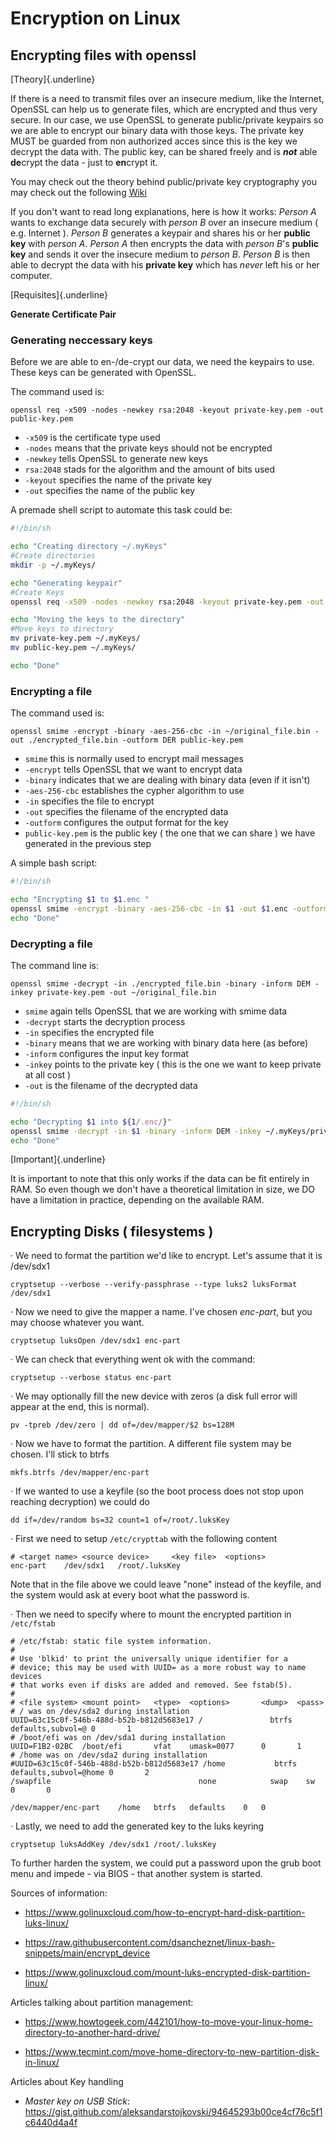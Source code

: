 # Encryption on Linux

## Encrypting files with openssl

[Theory]{.underline}

If there is a need to transmit files over an insecure medium, like the Internet, OpenSSL can help us to generate files, which are encrypted and thus very secure. In our case, we use OpenSSL to generate public/private keypairs so we are able to encrypt our binary data with those keys. The private key MUST be guarded from non authorized acces since this is the key we decrypt the data with. The public key, can be shared freely and is _**not**_ able **de**crypt the data - just to **en**crypt it.

You may check out the theory behind public/private key cryptography you may check out the following [Wiki](https://en.wikipedia.org/wiki/Public-key_cryptography)

If you don't want to read long explanations, here is how it works: _Person A_ wants to exchange data securely with _person B_ over an insecure medium ( e.g. Internet ). _Person B_ generates a keypair and shares his or her **public key** with _person A_. _Person A_ then encrypts the data with _person B_'s **public key** and sends it over the insecure medium to _person B_. _Person B_ is then able to decrypt the data with his **private key** which has _never_ left his or her computer.

[Requisites]{.underline}

**Generate Certificate Pair**

### Generating neccessary keys

Before we are able to en-/de-crypt our data, we need the keypairs to use. These keys can be generated with OpenSSL.

The command used is:

`openssl req -x509 -nodes -newkey rsa:2048 -keyout private-key.pem -out public-key.pem`

- `-x509` is the certificate type used
- `-nodes` means that the private keys should not be encrypted
- `-newkey` tells OpenSSL to generate new keys
- `rsa:2048` stads for the algorithm and the amount of bits used
- `-keyout` specifies the name of the private key
- `-out` specifies the name of the public key

A premade shell script to automate this task could be:

```bash
#!/bin/sh

echo "Creating directory ~/.myKeys"
#Create directories
mkdir -p ~/.myKeys/

echo "Generating keypair"
#Create Keys
openssl req -x509 -nodes -newkey rsa:2048 -keyout private-key.pem -out public-key.pem

echo "Moving the keys to the directory"
#Move keys to directory
mv private-key.pem ~/.myKeys/
mv public-key.pem ~/.myKeys/

echo "Done"
```

### Encrypting a file

The command used is:

`openssl smime -encrypt -binary -aes-256-cbc -in ~/original_file.bin -out ./encrypted_file.bin -outform DER public-key.pem`

- `smime` this is normally used to encrypt mail messages
- `-encrypt` tells OpenSSL that we want to encrypt data
- `-binary` indicates that we are dealing with binary data (even if it isn't)
- `-aes-256-cbc` establishes the cypher algorithm to use
- `-in` specifies the file to encrypt
- `-out` specifies the filename of the encrypted data
- `-outform` configures the output format for the key
- `public-key.pem` is the public key ( the one that we can share ) we have generated in the previous step

A simple bash script:

```bash
#!/bin/sh

echo "Encrypting $1 to $1.enc "
openssl smime -encrypt -binary -aes-256-cbc -in $1 -out $1.enc -outform DER ~/.myKeys/public-key.pem
echo "Done"
```

### Decrypting a file

The command line is:

`openssl smime -decrypt -in ./encrypted_file.bin -binary -inform DEM -inkey private-key.pem -out ~/original_file.bin`

- `smime` again tells OpenSSL that we are working with smime data
- `-decrypt` starts the decryption process
- `-in` specifies the encrypted file
- `-binary` means that we are working with binary data here (as before)
- `-inform` configures the input key format
- `-inkey` points to the private key ( this is the one we want to keep private at all cost )
- `-out` is the filename of the decrypted data

```bash
#!/bin/sh

echo "Decrypting $1 into ${1/.enc/}"
openssl smime -decrypt -in $1 -binary -inform DEM -inkey ~/.myKeys/private-key.pem -out ${1/.enc/}
echo "Done"
```

[Important]{.underline}

It is important to note that this only works if the data can be fit entirely in RAM. So even though we don't have a theoretical limitation in size, we DO have a limitation in practice, depending on the available RAM.

## Encrypting Disks ( filesystems )

· We need to format the partition we'd like to encrypt. Let's assume that it is /dev/sdx1

`cryptsetup --verbose --verify-passphrase --type luks2 luksFormat /dev/sdx1`

· Now we need to give the mapper a name. I've chosen *enc-part*, but you may choose whatever you want.

`cryptsetup luksOpen /dev/sdx1 enc-part`

· We can check that everything went ok with the command:

`cryptsetup --verbose status enc-part`

· We may optionally fill the new device with zeros (a disk full error will appear at the end, this is normal).

`pv -tpreb /dev/zero | dd of=/dev/mapper/$2 bs=128M`

· Now we have to format the partition. A different file system may be chosen. I'll stick to btrfs

`mkfs.btrfs /dev/mapper/enc-part`

· If we wanted to use a keyfile (so the boot process does not stop upon reaching decryption) we could do

`dd if=/dev/random bs=32 count=1 of=/root/.luksKey`

· First we need to setup  `/etc/crypttab` with the following content

```
# <target name>	<source device>		<key file>	<options>
enc-part	/dev/sdx1	/root/.luksKey
```
Note that in the file above we could leave "none" instead of the keyfile, and the system would ask at every boot what the password is.

· Then we need to specify where to mount the encrypted partition in `/etc/fstab`

```
# /etc/fstab: static file system information.
#
# Use 'blkid' to print the universally unique identifier for a
# device; this may be used with UUID= as a more robust way to name devices
# that works even if disks are added and removed. See fstab(5).
#
# <file system> <mount point>   <type>  <options>       <dump>  <pass>
# / was on /dev/sda2 during installation
UUID=63c15c0f-546b-488d-b52b-b812d5683e17 /               btrfs   defaults,subvol=@ 0       1
# /boot/efi was on /dev/sda1 during installation
UUID=F1B2-02BC  /boot/efi       vfat    umask=0077      0       1
# /home was on /dev/sda2 during installation
#UUID=63c15c0f-546b-488d-b52b-b812d5683e17 /home           btrfs   defaults,subvol=@home 0       2
/swapfile                                 none            swap    sw              0       0

/dev/mapper/enc-part	/home	btrfs	defaults	0	0
```

· Lastly, we need to add the generated key to the luks keyring

`cryptsetup luksAddKey /dev/sdx1 /root/.luksKey`


To further harden the system, we could put a password upon the grub boot menu and impede - via BIOS - that another system is started.

Sources of information:

- https://www.golinuxcloud.com/how-to-encrypt-hard-disk-partition-luks-linux/

- https://raw.githubusercontent.com/dsancheznet/linux-bash-snippets/main/encrypt_device

- https://www.golinuxcloud.com/mount-luks-encrypted-disk-partition-linux/

Articles talking about partition management:

- https://www.howtogeek.com/442101/how-to-move-your-linux-home-directory-to-another-hard-drive/

- https://www.tecmint.com/move-home-directory-to-new-partition-disk-in-linux/

Articles about Key handling

- _Master key on USB Stick_: https://gist.github.com/aleksandarstojkovski/94645293b00ce4cf76c5f1c6440d4a4f
